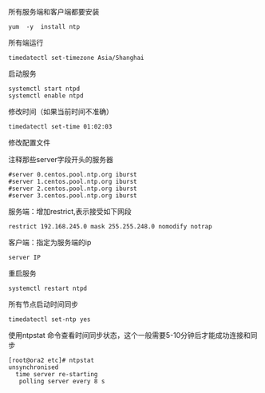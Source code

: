 所有服务端和客户端都要安装

```
yum  -y  install ntp 
```

所有端运行

```
timedatectl set-timezone Asia/Shanghai 
```

启动服务

```
systemctl start ntpd
systemctl enable ntpd
```

修改时间（如果当前时间不准确）

```
timedatectl set-time 01:02:03
```

修改配置文件

注释那些server字段开头的服务器

```
#server 0.centos.pool.ntp.org iburst
#server 1.centos.pool.ntp.org iburst
#server 2.centos.pool.ntp.org iburst
#server 3.centos.pool.ntp.org iburst
```

服务端：增加restrict,表示接受如下网段

```
restrict 192.168.245.0 mask 255.255.248.0 nomodify notrap
```

客户端：指定为服务端的ip

```
server IP
```

重启服务

```
systemctl restart ntpd
```

所有节点启动时间同步

```
timedatectl set-ntp yes
```

使用ntpstat 命令查看时间同步状态，这个一般需要5-10分钟后才能成功连接和同步

```
[root@ora2 etc]# ntpstat 
unsynchronised
  time server re-starting
   polling server every 8 s
```


